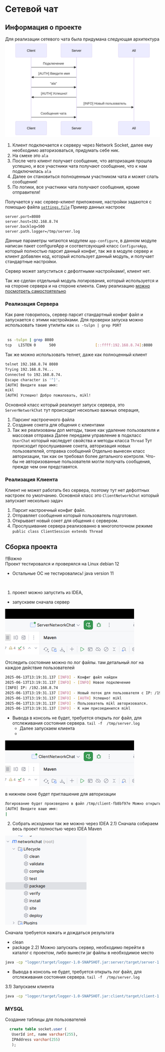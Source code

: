 # Сетевой чат

## Информация о проекте

Для реализации сетевого чата была придумана следующая архитектура
![img1](./scheme.png)
1) Клиент подключается к серверу через Network Socket, далее ему необходимо авторизоваться, придумать себе ник.
2) На смехе это `ala`
3) После чего клиент получает сообщение, что авторизация прошла успешно, и все участники чата получают сообщение, что к нам подключилась `ala`
4) Далее он становиться полноценным участником чата и может слать сообщения!
5) По логики, все участники чата получают сообщения, кроме отправителя!

Получается у нас сервер-клиент приложение, настройки задаются с помощью файла [`settings.file`](./settings.file)
Пример данных настроек
```editorconfig
server.port=8080
server.host=192.168.8.74
server.backlog=500
server.path.logger=/tmp/server.log
```
Данные параметры читаются модулем `app-configure`, в данном модуле написан пакет configureApp 
и соответсвующий класс `ConfigureApp`, который полностью парсит данный конфиг, так же в модуле сервер и клиент
добавлен код, который использует данный модуль, и получает стандартные настройки.

Сервер может запуститься с дефолтными настройками!, клиент нет.

Так же сделан отдельный модуль логирования, который используется и на стороне 
сервера и на стороне клиента.
Саму реализацию [можно посмотреть самостоятельно](src/main/java/ru/netology/logger/Logger.java)

### Реализация Сервера

Как ране говорилось, сервер парсит стандартный конфиг файл и запускается с этими настройками.
Для проверки запуска можно использовать такие утилиты как `ss -tulpn | grep PORT`

```bash

 ss -tulpn | grep 8080
tcp   LISTEN 0      500                  [::ffff:192.168.8.74]:8080             *:*    users:(("java",pid=438249,fd=6))   
```
Так же можно использовать телнет, даже как полноценный клиент
```bash
telnet 192.168.8.74 8080
Trying 192.168.8.74...
Connected to 192.168.8.74.
Escape character is '^]'.
[AUTH] Введите ваше имя: 
mikl
[AUTH] Успешно! Добро пожаловать, mikl!

```
Основной класс который реализует запуск сервера, это `ServerNetworkChat` тут происходит несколько важных операция,
1) Парсинг настроечного файла
2) Создание сокета для общения с клиентами
3) Так же реализованы доп методы, такие как удаление пользователя и массовая отправка
Далее передаем управление в подкласс `UserChat` который наследует свойства и методы класса `Thread`
Тут происходит прослушивание сокета, авторизация новых пользователей, отправка сообщений
Отдельно вынесен класс авторизации, так как он требовал более детального контроля. Что-бы не авторизованные пользователя могли получать сообщения, прежде чем
они представятся.

### Реализация Клиента

Клиент не может работать без сервера, поэтому тут нет дефолтных настроек по умолчанию.
Основной класс это `ClientNetworkChat` который запускает несколько задач
1) Парсит настроечный конфиг файл.
2) Отправляет сообщения который пользователь подготовил.
3) Открывает новый сокет для общения с сервером.
4) Прослушивание сервера реализованно в многопоточном режиме `public class ClientSession extends Thread`


## Сборка проекта

*!!Важно*
<br>
Проект тестировался и проверялся на Linux debian 12 
* Остальные ОС не тестировались!
java version 11
</br>

1) проект можно запустить из IDEA,
  - запускаем сначала сервер

![img.png](img.png)

Отследить состояние можно по лог файлы. там детальный лог на каждое действие пользователей
```bash
2025-06-13T13:19:31.137 [INFO] - Конфиг файл найден
2025-06-13T13:19:31.137 [INFO] - [INFO] Новое подключение
[INFO] IP: /192.168.8.74
2025-06-13T13:19:31.137 [INFO] - Новый поток для пользователя с IP: /192.168.8.74
2025-06-13T13:19:31.137 [INFO] - [AUTH] Успешно! mikl
2025-06-13T13:19:31.137 [INFO] - Пользователь mikl авторизовался.
2025-06-13T13:19:31.137 [INFO] - К нам присоединился mikl
```
* Вывода в консоль не будет, требуется открыть лог файл, для отслеживания состояния сервера. `tail -f  /tmp/server.log`
  - Далее запускаем клиента
  - 
![img_1.png](img_1.png)

 в нижнем окне будет приглашение для авторизации
```bash
Логирование будет произведено в файл /tmp/client-fb8bf97e Можно открыть в терминале `tail -f /tmp/client-fb8bf97e` 
[AUTH] Введите ваше имя: 
| 
```
2) Собрать исходники так же можно через IDEA
2.1) Сначала собираем весь проект полностью через IDEA Maven 

![img_2.png](img_2.png)

Сначала требуется нажать и дождаться результата
- clean
- package
2.2) Можно запускать сервер, необходимо перейти в каталог с проектом, либо вынести jar файлы в необходимое место
```bash
java -cp "logger/target/logger-1.0-SNAPSHOT.jar:server/target/server-1.0-SNAPSHOT.jar:app-configuration/target/app-configuration-1.0-SNAPSHOT.jar" ru.netology.ServerNetworkChat
```
* Вывода в консоль не будет, требуется открыть лог файл, для отслеживания состояния сервера. `tail -f  /tmp/server.log`

3.1) Запускаем клиента
```bash
java -cp "logger/target/logger-1.0-SNAPSHOT.jar:client/target/client-1.0-SNAPSHOT.jar:app-configuration/target/app-configuration-1.0-SNAPSHOT.jar" ru.netology.ClientNetworkChat
```


### MYSQL

Создание таблицы для пользователей

```sql
  create table socket.user (
   UserId int, name varchar(255), 
   IPAddress varchar(255)
   );
```


